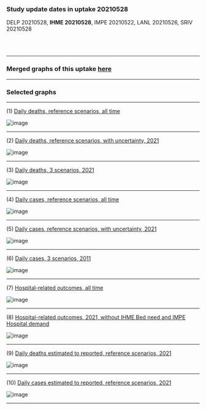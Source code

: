 ### Study update dates in uptake 20210528

DELP 20210528, **IHME 20210528**, IMPE 20210522, LANL 20210526, SRIV 20210528

<br/><br/>
****

### Merged graphs of this uptake [here](https://github.com/pourmalek/CovidVisualizedGlobal/blob/main/20210528/graphs%20merge%2020210528.pdf)


****


### Selected graphs

****

(1) [Daily deaths, reference scenarios, all time](https://github.com/pourmalek/CovidVisualizedGlobal/blob/main/20210528/output/merge/graph%2012%20COVID-19%20daily%20deaths%2C%20global%2C%20reference%20scenarios%2C%20all%20time%2C%20without%20JOHN.pdf)

![image](https://user-images.githubusercontent.com/30849720/120931804-14297a00-c6a8-11eb-840f-0ac56164fb34.png)

****

(2) [Daily deaths, reference scenarios, with uncertainty, 2021](https://github.com/pourmalek/CovidVisualizedGlobal/blob/main/20210528/output/merge/graph%2016%20COVID-19%20daily%20deaths%2C%20global%2C%20reference%20scenarios%2C%202021%2C%20uncertainty%2C%20without%20JOHN.pdf)

![image](https://user-images.githubusercontent.com/30849720/120931860-391ded00-c6a8-11eb-949c-f331ba7623ac.png)

****

(3) [Daily deaths, 3 scenarios, 2021](https://github.com/pourmalek/CovidVisualizedGlobal/blob/main/20210528/output/merge/graph%2018%20COVID-19%20daily%20deaths%2C%20global%2C%203%20scenarios%2C%202021%2C%20without%20JOHN.pdf)

![image](https://user-images.githubusercontent.com/30849720/120932179-a2eac680-c6a9-11eb-9188-033704a0cc05.png)

****

(4) [Daily cases, reference scenarios, all time](https://github.com/pourmalek/CovidVisualizedGlobal/blob/main/20210528/output/merge/graph%2031%20COVID-19%20daily%20cases%2C%20global%2C%20reference%20scenarios.pdf)

![image](https://user-images.githubusercontent.com/30849720/120932211-beee6800-c6a9-11eb-9ac4-0ec651412d3d.png)

****

(5) [Daily cases, reference scenarios, with uncertainty, 2021](https://github.com/pourmalek/CovidVisualizedGlobal/blob/main/20210528/output/merge/graph%2033%20COVID-19%20daily%20cases%2C%20global%2C%20reference%20scenarios%2C%202021%2C%20uncertainty.pdf)

![image](https://user-images.githubusercontent.com/30849720/120932241-d9c0dc80-c6a9-11eb-9538-e517becf751f.png)

****

(6) [Daily cases, 3 scenarios, 2011](https://github.com/pourmalek/CovidVisualizedGlobal/blob/main/20210528/output/merge/graph%2034%20COVID-19%20daily%20cases%2C%20global%2C%203%20scenarios%2C%202021%2C%20uncertainty.pdf)

![image](https://user-images.githubusercontent.com/30849720/120932268-f5c47e00-c6a9-11eb-986f-9ade53f34e46.png)

****

(7) [Hospital-related outcomes, all time](https://github.com/pourmalek/CovidVisualizedGlobal/blob/main/20210528/output/merge/graph%2071%20COVID-19%20hospital-related%20outcomes.pdf)

![image](https://user-images.githubusercontent.com/30849720/120932296-0f65c580-c6aa-11eb-9793-c0e4aad5de3e.png)

****

(8) [Hospital-related outcomes, 2021, without IHME Bed need and IMPE Hospital demand](https://github.com/pourmalek/CovidVisualizedGlobal/blob/main/20210528/output/merge/graph%2072%20COVID-19%20hospital-related%20outcomes%2C%20wo%20extremes.pdf)

![image](https://user-images.githubusercontent.com/30849720/120932329-2a383a00-c6aa-11eb-8e91-6a0ab58add2c.png)

****

(9) [Daily deaths estimated to reported, reference scenarios, 2021](https://github.com/pourmalek/CovidVisualizedGlobal/blob/main/20210528/output/merge/graph%2092%20COVID-19%20daily%20deaths%20estimated%20to%20reported%2C%20global%2C%20reference%20scenarios%2C%202021.pdf)

![image](https://user-images.githubusercontent.com/30849720/120932356-420fbe00-c6aa-11eb-8d0c-dddffbedf1b6.png)

****

(10) [Daily cases estimated to reported, reference scenarios, 2021](https://github.com/pourmalek/CovidVisualizedGlobal/blob/main/20210528/output/merge/graph%2093%20COVID-19%20daily%20cases%20estimated%20to%20reported%2C%20global%2C%20reference%20scenarios%2C%202021.pdf)

![image](https://user-images.githubusercontent.com/30849720/120932376-5bb10580-c6aa-11eb-9a86-197e08b45498.png)

****

